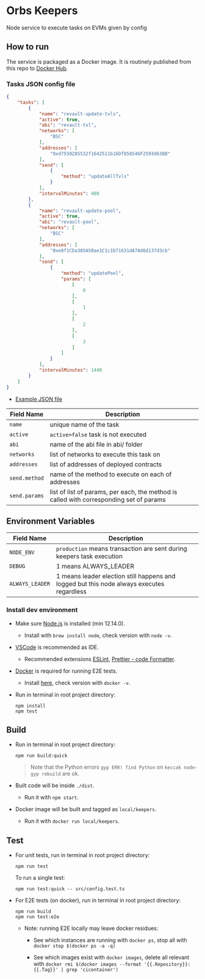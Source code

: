 # Orbs Keepers

Node service to execute tasks on EVMs given by config

## How to run

The service is packaged as a Docker image. It is routinely published from this repo to [Docker Hub](https://hub.docker.com/repository/docker/orbsnetwork/keepers).
### Tasks JSON config file
```json
{
    "tasks": [
        {
            "name": "revault-update-tvls",
            "active": true,
            "abi": "revault-tvl",
            "networks": [
                "BSC"
            ],
            "addresses": [
                "0xd7550285532f1642511b16Df858546F2593d638B"
            ],
            "send": [
                {
                    "method": "updateAllTvls"
                }
            ],
            "intervalMinutes": 480
        },
        {
            "name": "revault-update-pool",
            "active": true,
            "abi": "revault-pool",
            "networks": [
                "BSC"
            ],
            "addresses": [
                "0xe8f1CDa385A58ae1C1c1b71631dA7Ad6d137d3cb"
            ],
            "send": [
                {
                    "method": "updatePool",
                    "params": [
                        [
                            0
                        ],
                        [
                            1
                        ],
                        [
                            2
                        ],
                        [
                            3
                        ]
                    ]
                }
            ],
            "intervalMinutes": 1440
        }
    ]
}
```
* [Example JSON file](src/tasks.json)

| Field Name | Description |
| ---------- | ----------- |
| `name` | unique name of the task | 
| `active` | ```active=false``` task is not executed |
| `abi` | name of the abi file in abi/ folder |
| `networks` | list of networks to execute this task on |
| `addresses` | list of addresses of deployed contracts |
| `send.method` | name of the method to execute on each of addresses |
| `send.params` | list of list of params, per each, the method is called with corresponding set of params  |

## Environment Variables
| Field Name | Description |
| ---------- | ----------- |
| `NODE_ENV` | ```production``` means transaction are sent during keepers task execution |
| `DEBUG` | 1 means ALWAYS_LEADER 
| `ALWAYS_LEADER` | 1 means leader election still happens and logged but this node always executes regardless |


### Install dev environment

* Make sure [Node.js](https://nodejs.org/) is installed (min 12.14.0).

  * Install with `brew install node`, check version with `node -v`.

* [VSCode](https://code.visualstudio.com/) is recommended as IDE.

  * Recommended extensions [ESLint](https://marketplace.visualstudio.com/items?itemName=dbaeumer.vscode-eslint), [Prettier - code Formatter](https://marketplace.visualstudio.com/items?itemName=esbenp.prettier-vscode).

* [Docker](https://www.docker.com/) is required for running E2E tests.

  * Install [here](https://docs.docker.com/install/), check version with `docker -v`.

* Run in terminal in root project directory:

  ```
  npm install
  npm test
  ```

## Build

* Run in terminal in root project directory:

  ```
  npm run build:quick
  ```

  > Note that the Python errors `gyp ERR! find Python` on `keccak node-gyp rebuild` are ok.

* Built code will be inside `./dist`.

  * Run it with `npm start`.

* Docker image will be built and tagged as `local/keepers`.

  * Run it with `docker run local/keepers`.

## Test

* For unit tests, run in terminal in root project directory:

  ```
  npm run test
  ```

  To run a single test:

  ```
  npm run test:quick -- src/config.test.ts
  ```

* For E2E tests (on docker), run in terminal in root project directory:

  ```
  npm run build
  npm run test:e2e
  ```

  * Note: running E2E locally may leave docker residues:

    * See which instances are running with `docker ps`, stop all with `docker stop $(docker ps -a -q)`

    * See which images exist with `docker images`, delete all relevant with `docker rmi $(docker images --format '{{.Repository}}:{{.Tag}}' | grep 'cicontainer')`